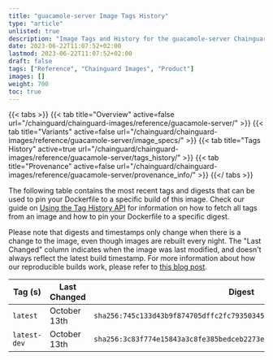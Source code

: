 ```yaml
---
title: "guacamole-server Image Tags History"
type: "article"
unlisted: true
description: "Image Tags and History for the guacamole-server Chainguard Image"
date: 2023-06-22T11:07:52+02:00
lastmod: 2023-06-22T11:07:52+02:00
draft: false
tags: ["Reference", "Chainguard Images", "Product"]
images: []
weight: 700
toc: true
---
```


{{< tabs >}}
{{< tab title="Overview" active=false url="/chainguard/chainguard-images/reference/guacamole-server/" >}}
{{< tab title="Variants" active=false url="/chainguard/chainguard-images/reference/guacamole-server/image_specs/" >}}
{{< tab title="Tags History" active=true url="/chainguard/chainguard-images/reference/guacamole-server/tags_history/" >}}
{{< tab title="Provenance" active=false url="/chainguard/chainguard-images/reference/guacamole-server/provenance_info/" >}}
{{</ tabs >}}

The following table contains the most recent tags and digests that can be used to pin your Dockerfile to a specific build of this image. Check our guide on [Using the Tag History API](/chainguard/chainguard-images/using-the-tag-history-api/) for information on how to fetch all tags from an image and how to pin your Dockerfile to a specific digest.

Please note that digests and timestamps only change when there is a change to the image, even though images are rebuilt every night. The "Last Changed" column indicates when the image was last modified, and doesn't always reflect the latest build timestamp. For more information about how our reproducible builds work, please refer to [this blog post](https://www.chainguard.dev/unchained/reproducing-chainguards-reproducible-image-builds).

| Tag (s)       | Last Changed | Digest                                                                    |
|---------------|--------------|---------------------------------------------------------------------------|
|  `latest`     | October 13th | `sha256:745c133d43b9f874705dffc2fc79350345a0d7586c42014b433adcb47f6a3135` |
|  `latest-dev` | October 13th | `sha256:3c83f774e15843a3c8fe385bedceb2273ec7d07dd0af658d550404080a6fb8d3` |

